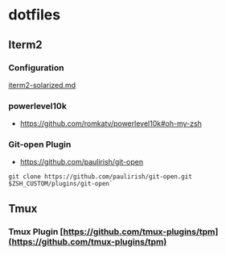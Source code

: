 # dotfiles

## Iterm2

### Configuration
[iterm2-solarized.md](https://gist.github.com/haoxilu/1de601dd26e86d5a42e54bf23d66550f)

### powerlevel10k
- https://github.com/romkatv/powerlevel10k#oh-my-zsh

### Git-open Plugin
- https://github.com/paulirish/git-open

```
git clone https://github.com/paulirish/git-open.git $ZSH_CUSTOM/plugins/git-open`
```

## Tmux

### Tmux Plugin [https://github.com/tmux-plugins/tpm](https://github.com/tmux-plugins/tpm)
